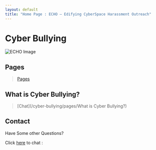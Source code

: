 ```yaml
---
layout: default
title: "Home Page : ECHO – Edifying CyberSpace Harassment Outreach"
---
```

# Cyber Bullying

<!-- ## ECHO: Edifying CyberSpace Harassment Outreach -->

![ECHO Image](/cyber-bullying/img/ECHO.png)

## Pages
> [Pages](/cyber-bullying/pages/)  

## What is Cyber Bullying?
> [Chat](/cyber-bullying/pages/What is Cyber Bullying?)

## Contact

Have Some other Questions?

Click [here](/cyber-bullying/chat) to chat :
